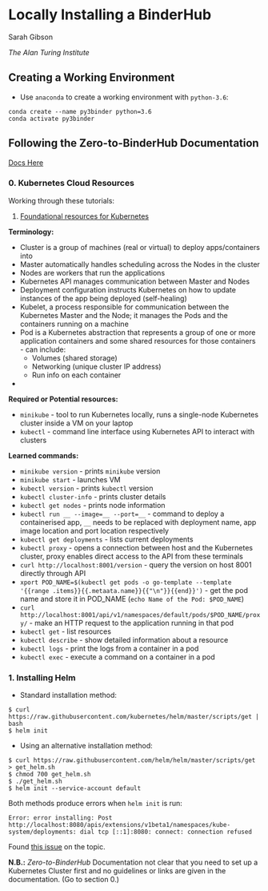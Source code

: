 # Locally Installing a BinderHub

Sarah Gibson

_The Alan Turing Institute_

## Creating a Working Environment

* Use `anaconda` to create a working environment with `python-3.6`:
```
conda create --name py3binder python=3.6
conda activate py3binder
```

## Following the Zero-to-BinderHub Documentation

[Docs Here](https://binderhub.readthedocs.io/en/latest/)

### 0. Kubernetes Cloud Resources

Working through these tutorials:
1. [Foundational resources for Kubernetes](https://kubernetes.io/docs/user-journeys/users/application-developer/foundational/)

**Terminology:**
* Cluster is a group of machines (real or virtual) to deploy apps/containers into
* Master automatically handles scheduling across the Nodes in the cluster
* Nodes are workers that run the applications
* Kubernetes API manages communication between Master and Nodes
* Deployment configuration instructs Kubernetes on how to update instances of the app being deployed (self-healing)
* Kubelet, a process responsible for communication between the Kubernetes Master and the Node; it manages the Pods and the containers running on a machine
* Pod is a Kubernetes abstraction that represents a group of one or more application containers and some shared resources for those containers - can include:
  * Volumes (shared storage)
  * Networking (unique cluster IP address)
  * Run info on each container
*

**Required or Potential resources:**
* `minikube` - tool to run Kubernetes locally, runs a single-node Kubernetes cluster inside a VM on your laptop
* `kubectl` - command line interface using Kubernetes API to interact with clusters

**Learned commands:**
* `minikube version` - prints `minikube` version
* `minikube start` - launches VM
* `kubectl version` - prints `kubectl` version
* `kubectl cluster-info` - prints cluster details
* `kubectl get nodes` - prints node information
* `kubectl run __ --image=__ --port=__` - command to deploy a containerised app, `__` needs to be replaced with deployment name, app image location and port location respectively
* `kubectl get deployments` - lists current deployments
* `kubectl proxy` - opens a connection between host and the Kubernetes cluster, proxy enables direct access to the API from these terminals
* `curl http://localhost:8001/version` - query the version on host 8001 directly through API
* `xport POD_NAME=$(kubectl get pods -o go-template --template '{{range .items}}{{.metaata.name}}{{"\n"}}{{end}}')` - get the pod name and store it in POD_NAME (`echo Name of the Pod: $POD_NAME`)
* `curl http://localhost:8001/api/v1/namespaces/default/pods/$POD_NAME/proxy/` - make an HTTP request to the application running in that pod
* `kubectl get` - list resources
* `kubectl describe` - show detailed information about a resource
* `kubectl logs` - print the logs from a container in a pod
* `kubectl exec` - execute a command on a container in a pod

### 1. Installing Helm

* Standard installation method:
```
$ curl https://raw.githubusercontent.com/kubernetes/helm/master/scripts/get | bash
$ helm init
```

* Using an alternative installation method:
```
$ curl https://raw.githubusercontent.com/helm/helm/master/scripts/get > get_helm.sh
$ chmod 700 get_helm.sh
$ ./get_helm.sh
$ helm init --service-account default
```

Both methods produce errors when `helm init` is run:
```
Error: error installing: Post http://localhost:8080/apis/extensions/v1beta1/namespaces/kube-system/deployments: dial tcp [::1]:8080: connect: connection refused
```

Found [this issue](https://github.com/helm/helm/issues/3460) on the topic.

**N.B.:** _Zero-to-BinderHub_ Documentation not clear that you need to set up a Kubernetes Cluster first and no guidelines or links are given in the documentation. (Go to section 0.)

